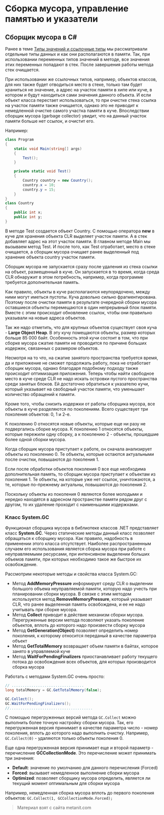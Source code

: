 # Сборка мусора, управление памятью и указатели

## Сборщик мусора в C#

Ранее в теме [Типы значений и ссылочные типы](./2.16.php) мы рассматривали отдельные типы данных и как они располагаются в памяти. Так, при использовании переменных типов значений в методе, все значения этих переменных попадают в стек. После завершения работы метода стек очищается.

При использовании же ссылочных типов, например, объектов классов, для них также будет отводиться место в стеке, только там будет храниться не значение, а адрес на участок памяти в хипе или куче, в котором и будут находиться сами значения данного объекта. И если объект класса перестает использоваться, то при очистке стека ссылка на участок памяти также очищается, однако это не приводит к немедленной очистке самого участка памяти в куче. Впоследствии сборщик мусора (garbage collector) увидит, что на данный участок памяти больше нет ссылок, и очистит его.

Например:

```cs
class Program
{
    static void Main(string[] args)
    {
        Test();
    }

    private static void Test()
    {
        Country country = new Country();
        country.x = 10;
        country.y = 15;
    }
}
class Country
{
    public int x;
    public int y;
}
```

В методе Test создается объект Country. С помощью оператора **new** в куче для хранения объекта CLR выделяет участок памяти. А в стек добавляет адрес на этот участок памяти. В главном методе Main мы вызываем метод Test. И после того, как Test отработает, место в стеке очищается, а сборщик мусора очищает ранее выделенный под хранение объекта country участок памяти.

Сборщик мусора не запускается сразу после удаления из стека ссылки на объект, размещенный в куче. Он запускается в то время, когда среда CLR обнаружит в этом потребность, например, когда программе требуется дополнительная память.

Как правило, объекты в куче располагаются неупорядочено, между ними могут иметься пустоты. Куча довольно сильно фрагментирована. Поэтому после очистки памяти в результате очередной сборки мусора оставшиеся объекты перемещаются в один непрерывный блок памяти. Вместе с этим происходит обновление ссылок, чтобы они правильно указывали на новые адреса объектов.

Так же надо отметить, что для крупных объектов существует своя куча - **Large Object Heap**. В эту кучу помещаются объекты, размер которых больше 85 000 байт. Особенность этой кучи состоит в том, что при сборке мусора сжатие памяти не проводится по причине больших издержек, связанных с размером объектов.

Несмотря на то что, на сжатие занятого пространства требуется время, да и приложение не сможет продолжать работу, пока не отработает сборщик мусора, однако благодаря подобному подходу также происходит оптимизация приложения. Теперь чтобы найти свободное место в куче среде CLR не надо искать островки пустого пространства среди занятых блоков. Ей достаточно обратиться к указателю кучи, который указывает на свободный участок памяти, что уменьшает количество обращений к памяти.

Кроме того, чтобы снизить издержки от работы сборщика мусора, все объекты в куче разделяются по поколениям. Всего существует три поколения объектов: 0, 1 и 2-е.

К поколению 0 относятся новые объекты, которые еще ни разу не подвергались сборке мусора. К поколению 1 относятся объекты, которые пережили одну сборку, а к поколению 2 - объекты, прошедшие более одной сборки мусора.

Когда сборщик мусора приступает к работе, он сначала анализирует объекты из поколению 0. Те объекты, которые остаются актуальными после очистки, повышаются до поколения 1.

Если после обработки объектов поколения 0 все еще необходима дополнительная память, то сборщик мусора приступает к объектам из поколения 1. Те объекты, на которые уже нет ссылок, уничтожаются, а те, которые по-прежнему актуальны, повышаются до поколения 2.

Поскольку объекты из поколения 0 являются более молодыми и нередко находятся в адресном пространстве памяти рядом друг с другом, то их удаление проходит с наименьшими издержками.

### Класс System.GC

Функционал сборщика мусора в библиотеке классов .NET представляет класс **System.GC**. Через статические методы данный класс позволяет обращаться к сборщику мусора. Как правило, надобность в применении этого класса отсутствует. Наиболее распространенным случаем его использования является сборка мусора при работе с неуправляемыми ресурсами, при интенсивном выделении больших объемов памяти, при которых необходимо такое же быстрое их освобождение.

Рассмотрим некоторые методы и свойства класса System.GC:
- Метод **AddMemoryPressure** информирует среду CLR о выделении большого объема неуправляемой памяти, которую 
надо учесть при планировании сборки мусора. В связке с этим методом используется метод **RemoveMemoryPressure**, 
который указывает CLR, что ранее выделенная память освобождена, и ее не надо учитывать при сборке мусора.
- Метод **Collect** приводит в действие механизм сборки мусора. Перегруженные версии метода позволяют указать поколение 
объектов, вплоть до которого надо произвести сборку мусора
- Метод **GetGeneration(Object)** позволяет определить номер поколения, к которому относится переданый в качестве параметра объект
- Метод **GetTotalMemory** возвращает объем памяти в байтах, которое занято в управляемой куче
- Метод **WaitForPendingFinalizers** приостанавливает работу текущего потока до освобождения всех объектов, для которых производится сборка мусора

Работать с методами System.GC очень просто:

```cs
// .................................
long totalMemory = GC.GetTotalMemory(false);

GC.Collect();
GC.WaitForPendingFinalizers();
//......................................
```

С помощью перегруженных версий метода `GC.Collect` можно выполнить более точную настройку сборки мусора. Так, его перегруженная версия принимает в качестве параметра число - номер поколения, вплоть до которого надо выполнить очистку. Например, `GC.Collect(0)` - удаляются только объекты поколения 0.

Еще одна перегруженная версия принимает еще и второй параметр - перечисление **GCCollectionMode**. Это перечисление может принимать три значения:
- **Default**: значение по умолчанию для данного перечисления (Forced)
- **Forced**: вызывает немедленное выполнение сборки мусора
- **Optimized**: позволяет сборщику мусора определить, является ли текущий момент оптимальным для сборки мусора

Например, немедленная сборка мусора вплоть до первого поколения объектов: `GC.Collect(1, GCCollectionMode.Forced);`


> Материал взят с сайта metanit.com